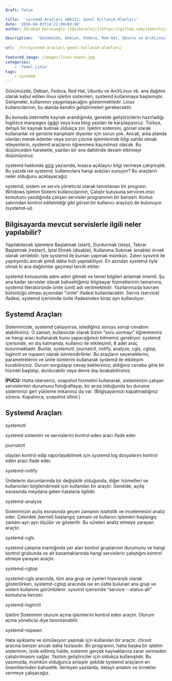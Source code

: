 ```yaml
---
draft: false

title:  'systemd Araçları &#8211; Genel Kullanım Alanları'
date: '2016-04-03T14:22:00+03:00'
author: İbrahim Korucuoğlu ([@siberoloji](https://github.com/siberoloji))

description:  "Günümüzde, Debian, Fedora, Red Hat, Ubuntu ve ArchLinux vb. ana dağıtım olarak kabul edilen linux işletim sistemleri, systemd kullanmaya başlamıştır. \_Gelişmeler, kullanımın yaygınlaşacağını göstermektedir. Linux kullanıcılarının, bu alanda kendini geliştirmeleri gerekecektir." 
 
url:  /tr/systemd-araclari-genel-kullanim-alanlari/
 
featured_image: /images/linux-howto.jpg
categories:
    - 'Temel Linux'
tags:
    - systemd
---
```

Günümüzde, Debian, Fedora, Red Hat, Ubuntu ve ArchLinux vb. ana dağıtım olarak kabul edilen linux işletim sistemleri, systemd kullanmaya başlamıştır.  Gelişmeler, kullanımın yaygınlaşacağını göstermektedir. Linux kullanıcılarının, bu alanda kendini geliştirmeleri gerekecektir.

Bu konuda internette kaynak arandığında, genelde geliştiricilerin hazırladığı İngilizce manpages (<a href="http://www.freedesktop.org/software/systemd/man/" target="_blank" rel="noreferrer noopener">wiki</a>) veya kısa blog yazıları ile karşılaşıyoruz. Türkçe, detaylı bir kaynak bulmak oldukça zor. İşletim sistemini, görsel olarak kullananlar ve gerisine karışmam diyenler için sorun yok. Ancak, arka planda olanları merak edenler veya sorun çözme işlemlerinde bilgi sahibi olmak isteyenlerin, systemd araçlarını öğrenmesi kaçınılmaz olacak. Bu düşünceden hareketle, yazıları bir sıra dahilinde devam ettirmeyi düşünüyoruz.

systemd hakkında <a href="https://www.siberoloji.com/systemd-nedir-genel-yapisi-nasildir/" data-type="post" data-id="1036" target="_blank" rel="noreferrer noopener">giriş</a> yazısında, kısaca açıklayıcı bilgi vermeye çalışmıştık. Bu yazıda ise systemd, kullanıcılara hangi  araçları sunuyor? Bu araçların neler olduğunu açıklayacağız.

systemd, sistem ve servis yöneticisi olarak tanımlanan bir program. Windows İşletim Sistemi kullanıcılarının, Çalıştır kutusuna services.msc komutunu yazdığında çalışan servisler programının bir benzeri. Komut satırından kontrol edilebildiği gibi görsel bir kullanıcı arayüzü de bulunuyor (systemd-ui).

## Bilgisayarda mevcut servislerle ilgili neler yapılabilir?

Yapılabilecek işlemlere Başlatmak (start), Durdurmak (stop), Tekrar Başlatmak (restart), İptal Etmek (disable), Kullanıma Sokmak (enable) örnek olarak verilebilir.  İşte systemd ile bunları yapmak mümkün. Zaten sysvinit ile yapılıyordu ancak şimdi daha hızlı yapılabiliyor. En azından systemd öyle olmalı ki ana dağıtımlar geçmeyi tercih ettiler.

systemd konusunda adım adım gitmek ve temel bilgileri anlamak önemli. Şu ana kadar servisler olarak bahsettiğimiz bilgisayar hizmetlerinin tamamına, systemd literatüründe ünite (unit) adı verilmektedir. Yazılarımızda kavram bütünlüğü olması açısından “ünite” ifadesi kullanılacaktır. Servis (service) ifadesi, systemd içerisinde ünite ifadesinden biraz ayrı kullanılıyor.

## Systemd Araçları

Sisteminizde, systemd çalışıyorsa, istediğiniz soruyu sorup cevabını alabilirsiniz. O zaman, kullanıcılar olarak bizim “soru sormayı” öğrenmemiz ve hangi aracı kullanarak bunu yapacağımızı bilmemiz gerekiyor. systemd içerisinde, en dış katmanda, kullanıcı ile etkileşimli, 8 adet araç bulunmaktadır. Bunlar, systemctl, journalctl, notify, analyze, cgls, cgtop, loginctl ve nspawn olarak isimlendirilirler. Bu araçların  seçeneklerini, parametrelerini ve ünite isimlerini kullanarak systemd ile etkileşim kurabilirsiniz. Durum sorgulayıp cevap beklersiniz, aldığınız cevaba göre bir hizmeti başlatıp, durdurabilir veya devre dışı bırakabilirsiniz.

**İPUCU:** Hatta isterseniz, snapshot hizmetini kullanarak, sisteminizin çalışan servislerinin durumunu fotoğraflayıp, bir arıza olduğunda bu duruma sisteminizi geri yükleme imkanınız da var. (Bilgisayarınızı kapatmadığınız sürece. Kapatınca, snapshot silinir.)

## Systemd Araçları

systemctl

systemd sistemini ve servislerini kontrol eden aracı ifade eder.

journalctl

olayları kontrol edip raporlayabilmek için systemd log dosyalarını kontrol eden aracı ifade eder.

systemd-notify

Ünitelerin durumlarında bir değişiklik olduğunda, diğer hizmetleri ve kullanıcıları bilgilendirmek için kullanılan bir araçtır. Genelde, açılış esnasında meydana gelen hatalarla ilgilidir.

systemd-analyze

Sisteminizin açılış esnasında geçen zamanın istatistik ve incelemesini analiz eder. Çekirdek (kernel) başlangıç zamanı ve kullanıcı işlemleri başlangıç zamanı ayrı ayrı ölçülür ve gösterilir. Bu süreleri analiz etmeye yarayan araçtır.

systemd-cgls

systemd çalışma mantığında yer alan kontrol gruplarının durumunu ve hangi kontrol grubunda ve alt basamaklarında hangi servislerin çalıştığını kontrol etmeye yarayan araçtır.

systemd-cgtop

systemd-cgls aracında, tüm ana grup ve üyeleri hiyerarşik olarak gösterilirken, systemd-cgtop aracında ise en üstte bulunan ana grup ve sistem kullanımı görüntülenir. sysvinit içerisinde  “service --status-all” komutuna benzer.

systemd-loginctl

İşletim Sisteminin oturum açma işlemlerini kontrol eden araçtır. Oturum açma yöneticisi diye tanımlanabilir.

systemd-nspawn

Hata ayıklama ve simülasyon yapmak için kullanılan bir araçtır. chroot aracına benzer ancak daha fazlasıdır. Bir programın, hatta başka bir işletim sisteminin, izole edilmiş halde, sistemin gerçek kaynaklarına zarar vermeden çalıştırılmasını sağlar. Yazılım geliştiriciler için oldukça kullanışlıdır. Bu yazımızda, mümkün olduğunca anlaşılır şekilde systemd araçların en önemlilerinden bahsettik. İlerleyen yazılarda, detaylı anlatım ve örnekler vermeye çalışacağız.

